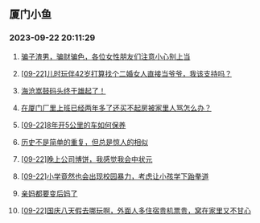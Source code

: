## 厦门小鱼 
### 2023-09-22 20:11:29

1. [骗子渣男，骗财骗色，各位女性朋友们注意小心别上当](http://bbs.xmfish.com/read-htm-tid-18076854.html)

2. [[09-22]儿时玩伴42岁打算找个二婚女人直接当爷爷，我该支持吗？](http://bbs.xmfish.com/read-htm-tid-18076891.html)

3. [海沧嵩鼓码头终于雄起了！](http://bbs.xmfish.com/read-htm-tid-18076746.html)

4. [在厦门厂里上班已经两年多了还买不起房被家里人骂怎么办？](http://bbs.xmfish.com/read-htm-tid-18077194.html)

5. [[09-22]8年开5公里的车如何保养](http://bbs.xmfish.com/read-htm-tid-18076920.html)

6. [历史不是简单的重复，但总是惊人的相似](http://bbs.xmfish.com/read-htm-tid-18077057.html)

7. [[09-22]晚上公司博饼，我感觉我会中状元](http://bbs.xmfish.com/read-htm-tid-18076973.html)

8. [[09-22]小学竟然也会出现校园暴力，考虑让小孩学下跆拳道](http://bbs.xmfish.com/read-htm-tid-18076985.html)

9. [亲妈都要变后妈了](http://bbs.xmfish.com/read-htm-tid-18077089.html)

10. [[09-22]国庆八天假去哪玩啊，外面人多住宿贵机票贵，窝在家里又不甘心](http://bbs.xmfish.com/read-htm-tid-18077014.html)

